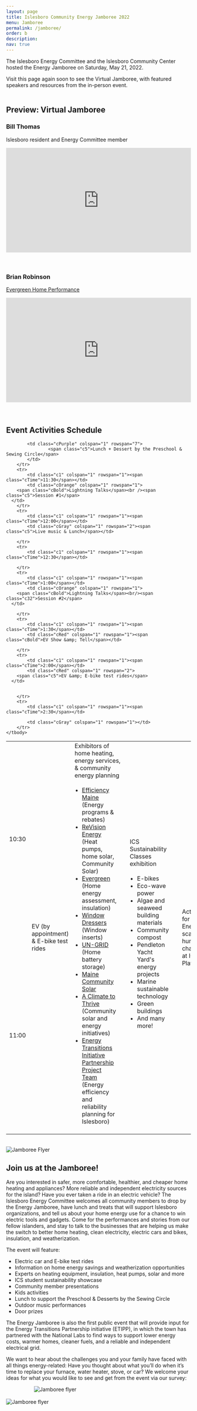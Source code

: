 ```yaml
---
layout: page
title: Islesboro Community Energy Jamboree 2022
menu: Jamboree
permalink: /jamboree/
order: b
description:
nav: true
---
```


The Islesboro Energy Committee and the Islesboro Community Center hosted the Energy Jamboree on Saturday, May 21, 2022. 

Visit this page again soon to see the Virtual Jamboree, with featured speakers and resources from the in-person event.
<br />
<br />

## Preview: Virtual Jamboree

### Bill Thomas

Islesboro resident and Energy Committee member
<div style="padding:56.25% 0 0 0;position:relative;"><iframe src="https://player.vimeo.com/video/738016838?h=61a0afdeed&amp;badge=0&amp;autopause=0&amp;player_id=0&amp;app_id=58479" frameborder="0" allow="autoplay; fullscreen; picture-in-picture" allowfullscreen style="position:absolute;top:0;left:0;width:100%;height:100%;" title="IEC Jamboree - Bill Thomas"></iframe></div><script src="https://player.vimeo.com/api/player.js"></script>
<br />
<br />

### Brian Robinson

<a href="https://www.evergreenyourhome.com/">Evergreen Home Performance</a> 

<div style="padding:56.25% 0 0 0;position:relative;"><iframe src="https://player.vimeo.com/video/738018619?h=8af1a11fa0&amp;badge=0&amp;autopause=0&amp;player_id=0&amp;app_id=58479" frameborder="0" allow="autoplay; fullscreen; picture-in-picture" allowfullscreen style="position:absolute;top:0;left:0;width:100%;height:100%;" title="IEC_Jamboree_Brian.mp4"></iframe></div><script src="https://player.vimeo.com/api/player.js"></script>
<br />
<br />

## Event Activities Schedule

<table class="jth">
	<tbody>
		<tr>
			<td class="c1" colspan="1" rowspan="1"><span class="cTime">10:30</span></td>
			<td class="cRed" colspan="1" rowspan="2">
        <span class="c5">EV (by appointment) &amp; E-bike test rides</span>
      </td>
      <td class="cPink" colspan="1" rowspan="9">
        <span class="cBold">Exhibitors of home heating, energy services, & community energy planning </span>
				<ul style="list-style-position: outside;margin: 10;padding: 10;">
					<li><a href="https://www.efficiencymaine.com/">Efficiency Maine</a> (Energy programs & rebates)</li>
				  <li><a href="https://www.revisionenergy.com/">ReVision Energy</a> (Heat pumps, home solar, Community Solar)</li>
				  <li><a href="https://www.evergreenyourhome.com/">Evergreen</a> (Home energy assessment, insulation)</li>
					<li><a href="https://windowdressers.org/">Window Dressers</a> (Window inserts)</li>
				  <li><a href="https://www.un-grid.me/">UN-GRID</a> (Home battery storage)</li>
				  <li><a href="https://mainecommunitysolar.org/">Maine Community Solar</a></li>
					<li><a href="https://www.aclimatetothrive.org/">A Climate to Thrive </a>(Community solar and energy initiatives)</li>
					<li><a href="https://www.energy.gov/eere/energy-transitions-initiative-partnership-project-communities">Energy Transitions Initiative Partnership Project Team </a>(Energy efficiency and reliability planning for Islesboro)</li>
				</ul>
      </td>
			<td class="cGreen" colspan="1" rowspan="9">
        <span class="c5">ICS Sustainability Classes exhibition</span>
				<ul style="list-style-position: outside;margin: 10;padding: 10;">
					<li>E-bikes</li>
					<li>Eco-wave power</li>
					<li>Algae and seaweed building materials</li>
					<li>Community compost</li>
					<li>Pendleton Yacht Yard's energy projects</li>
					<li>Marine sustainable technology</li>
					<li>Green buildings</li>
					<li>And many more!</li>						
				</ul>
      </td>
			<td class="cBlue" colspan="1" rowspan="9">
        <span class="c5">Activities for Kids: Energy scavenger hunt &amp; chaperone at ICC Playground</span>
      </td>
			<td class="cGray" colspan="1" rowspan="1"></td>
		</tr>
		<tr>
			<td class="c1" colspan="1" rowspan="1"><span class="cTime">11:00</span></td>


			<td class="cPurple" colspan="1" rowspan="7">
			        <span class="c5">Lunch + Dessert by the Preschool & Sewing Circle</span>
			</td>
		</tr>
		<tr>
			<td class="c1" colspan="1" rowspan="1"><span class="cTime">11:30</span></td>
			<td class="cOrange" colspan="1" rowspan="1">
        <span class="cBold">Lightning Talks</span><br /><span class="c5">Session #1</span>
      </td>
		</tr>
		<tr>
			<td class="c1" colspan="1" rowspan="1"><span class="cTime">12:00</span></td>
			<td class="cGray" colspan="1" rowspan="2"><span class="c5">Live music & Lunch</span></td>

		</tr>
		<tr>
			<td class="c1" colspan="1" rowspan="1"><span class="cTime">12:30</span></td>

		</tr>
		<tr>
			<td class="c1" colspan="1" rowspan="1"><span class="cTime">1:00</span></td>
			<td class="cOrange" colspan="1" rowspan="1">
        <span class="cBold">Lightning Talks</span><br/><span class="c32">Session #2</span>
      </td>

		</tr>
		<tr>
			<td class="c1" colspan="1" rowspan="1"><span class="cTime">1:30</span></td>
			<td class="cRed" colspan="1" rowspan="1"><span class="cBold">EV Show &amp; Tell</span></td>

		</tr>
		<tr>
			<td class="c1" colspan="1" rowspan="1"><span class="cTime">2:00</span></td>
			<td class="cRed" colspan="1" rowspan="2">
        <span class="c5">EV &amp; E-bike test rides</span>
      </td>


		</tr>
		<tr>
			<td class="c1" colspan="1" rowspan="1"><span class="cTime">2:30</span></td>

			<td class="cGray" colspan="1" rowspan="1"></td>
		</tr>
	</tbody>
</table>
<br />
  <img src="{{ site.url }}/assets/img/jamboree_flyer_3_color_outline.jpg" alt="Jamboree Flyer" class="img-fluid-svg" />
<br />


## Join us at the Jamboree!

Are you interested in safer, more comfortable, healthier, and cheaper home heating and appliances? More reliable and independent electricity sources for the island? Have you ever taken a ride in an electric vehicle?
The Islesboro Energy Committee welcomes all community members to drop by the Energy Jamboree, have lunch and treats that will support Islesboro organizations, and tell us about your home energy use for a chance to win electric tools and gadgets. Come for the performances and stories from our fellow islanders, and stay to talk to the businesses that are helping us make the switch to better home heating, clean electricity, electric cars and bikes, insulation, and weatherization.

The event will feature:
- Electric car and E-bike test rides
- Information on home energy savings and weatherization opportunities
- Experts on heating equipment, insulation, heat pumps, solar and more
- ICS student sustainability showcase
- Community member presentations
- Kids activities
- Lunch to support the Preschool & Desserts by the Sewing Circle
- Outdoor music performances
- Door prizes

The Energy Jamboree is also the first public event that will provide input for the Energy Transitions Partnership initiative (ETIPP), in which the town has partnered with the National Labs to find ways to support lower energy costs, warmer homes, cleaner fuels, and a reliable and independent electrical grid.

We want to hear about the challenges you and your family have faced with all things energy-related: Have you thought about what you’ll do when it’s time to replace your furnace, water heater, stove, or car? We welcome your ideas for what you would like to see and get from the event via our survey:

<div style="height: 20px" />
<div style="width:100%;align-items:center;justify-content:center;display:flex">
	<div style="width:70%">
		<a href="https://forms.gle/MXj4Cdsj8strL2J26" style="text-decoration: none">
		  <img src="{{ site.url }}/assets/img/jamboree_survey_web.svg" alt="Jamboree flyer" class="img-fluid-svg" />
		</a>
	</div>
</div>
<br />
<div class="row justify-content-sm-center">
	<div class="col-sm-2 col-md-0"></div>
	<div class="col-sm-8 col-md-0">
		<a href="https://fb.me/e/2PAxxLDHL" style="text-decoration: none">
			<img src="{{ site.url }}/assets/img/jamboree_button_fb_horiz_web.png" alt="Jamboree flyer" class="img-fluid-svg" />
		</a>
		<!--div style="height: 20px" />
		<div style="width:100%;align-items:center;justify-content:center;display:flex">
			<div style="width:50%">
					<img src="{{ site.url }}/assets/img/icc_logo_color_rev.jpg" alt="Jamboree flyer" class="img-fluid-svg" />
			</div>
		</div-->
		<div style="height: 30px"></div>
	</div>
	<div class="col-sm-2 col-md-0"></div>
</div>

